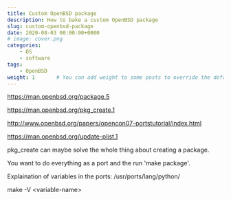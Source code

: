 ```yaml
---
title: Custom OpenBSD package
description: How to bake a custom OpenBSD package
slug: custom-openbsd-package
date: 2020-08-03 00:00:00+0000
# image: cover.png
categories:
    - OS
    - software
tags:
    - OpenBSD
weight: 1       # You can add weight to some posts to override the default sorting (date descending)
---
```

<!-- wp:paragraph -->
<p><a href="https://man.openbsd.org/package.5">https://man.openbsd.org/package.5</a></p>
<!-- /wp:paragraph -->

<!-- wp:paragraph -->
<p><a href="https://man.openbsd.org/pkg_create.1">https://man.openbsd.org/pkg_create.1</a></p>
<!-- /wp:paragraph -->

<!-- wp:paragraph -->
<p><a href="http://www.openbsd.org/papers/opencon07-portstutorial/index.html">http://www.openbsd.org/papers/opencon07-portstutorial/index.html</a></p>
<!-- /wp:paragraph -->

<!-- wp:paragraph -->
<p><a href="https://man.openbsd.org/update-plist.1">https://man.openbsd.org/update-plist.1</a></p>
<!-- /wp:paragraph -->

<!-- wp:paragraph -->
<p>pkg_create can maybe solve the whole thing about creating a package.</p>
<!-- /wp:paragraph -->

<!-- wp:paragraph -->
<p>You want to do everything as a port and the run 'make package'.</p>
<!-- /wp:paragraph -->

<!-- wp:paragraph -->
<p>Explaination of variables in the ports: /usr/ports/lang/python/</p>
<!-- /wp:paragraph -->

<!-- wp:paragraph -->
<p>make -V &lt;variable-name></p>
<!-- /wp:paragraph -->